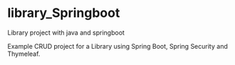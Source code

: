 # library_Springboot
Library project with java and springboot

Example CRUD project for a Library using Spring Boot, Spring Security and Thymeleaf.

